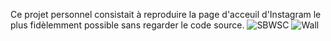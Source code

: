 Ce projet personnel consistait à reproduire la page d'acceuil d'Instagram le plus fidèlemment possible sans regarder le code source.
![SBWSC](https://user-images.githubusercontent.com/97635006/210123264-d9b0501e-eafe-4250-85c7-98e70005c8b9.png)
![Wall](https://user-images.githubusercontent.com/97635006/210123274-a8757baa-5469-40b2-ae14-be3bd626b468.png)
